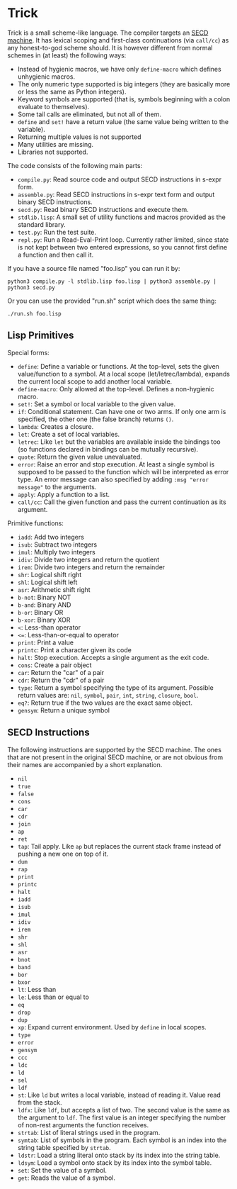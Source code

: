 # Trick

Trick is a small scheme-like language. The compiler targets an [SECD
machine][1]. It has lexical scoping and first-class continuations (via
`call/cc`) as any honest-to-god scheme should. It is however different from
normal schemes in (at least) the following ways:

 - Instead of hygienic macros, we have only `define-macro` which defines
   unhygienic macros.
 - The only numeric type supported is big integers (they are basically more or
   less the same as Python integers).
 - Keyword symbols are supported (that is, symbols beginning with a colon
   evaluate to themselves).
 - Some tail calls are eliminated, but not all of them.
 - `define` and `set!` have a return value (the same value being written to the
   variable).
 - Returning multiple values is not supported
 - Many utilities are missing.
 - Libraries not supported.

The code consists of the following main parts:

 - `compile.py`: Read source code and output SECD instructions in s-expr form.
 - `assemble.py`: Read SECD instructions in s-expr text form and output binary
   SECD instructions.
 - `secd.py`: Read binary SECD instructions and execute them.
 - `stdlib.lisp`: A small set of utility functions and macros provided as the
   standard library.
 - `test.py`: Run the test suite.
 - `repl.py`: Run a Read-Eval-Print loop. Currently rather limited, since state
   is not kept between two entered expressions, so you cannot first define a
   function and then call it.
   
If you have a source file named "foo.lisp" you can run it by:

    python3 compile.py -l stdlib.lisp foo.lisp | python3 assemble.py | python3 secd.py
    
Or you can use the provided "run.sh" script which does the same thing:

    ./run.sh foo.lisp

## Lisp Primitives

Special forms:

 - `define`: Define a variable or functions. At the top-level, sets the given
   value/function to a symbol. At a local scope (let/letrec/lambda), expands the
   current local scope to add another local variable.
 - `define-macro`: Only allowed at the top-level. Defines a non-hygienic macro.
 - `set!`: Set a symbol or local variable to the given value.
 - `if`: Conditional statement. Can have one or two arms. If only one arm is
   specified, the other one (the false branch) returns `()`.
 - `lambda`: Creates a closure.
 - `let`: Create a set of local variables.
 - `letrec`: Like `let` but the variables are available inside the bindings too
   (so functions declared in bindings can be mutually recursive).
 - `quote`: Return the given value unevaluated.
 - `error`: Raise an error and stop execution. At least a single symbol is
   supposed to be passed to the function which will be interpreted as error
   type. An error message can also specified by adding `:msg "error message"` to
   the arguments.
 - `apply`: Apply a function to a list.
 - `call/cc`: Call the given function and pass the current continuation as its
   argument.

Primitive functions:

 - `iadd`: Add two integers
 - `isub`: Subtract two integers
 - `imul`: Multiply two integers
 - `idiv`: Divide two integers and return the quotient
 - `irem`: Divide two integers and return the remainder
 - `shr`: Logical shift right
 - `shl`: Logical shift left
 - `asr`: Arithmetic shift right
 - `b-not`: Binary NOT
 - `b-and`: Binary AND
 - `b-or`: Binary OR
 - `b-xor`: Binary XOR
 - `<`: Less-than operator
 - `<=`: Less-than-or-equal to operator
 - `print`: Print a value
 - `printc`: Print a character given its code
 - `halt`: Stop execution. Accepts a single argument as the exit code.
 - `cons`: Create a pair object
 - `car`: Return the "car" of a pair
 - `cdr`: Return the "cdr" of a pair
 - `type`: Return a symbol specifying the type of its argument. Possible return
   values are: `nil`, `symbol`, `pair`, `int`, `string`, `closure`, `bool`.
 - `eq?`: Return true if the two values are the exact same object.
 - `gensym`: Return a unique symbol

## SECD Instructions

The following instructions are supported by the SECD machine. The ones that are not present in the original SECD machine, or are not obvious from their names are accompanied by a short explanation.

 - `nil`
 - `true`
 - `false`
 - `cons`
 - `car`
 - `cdr`
 - `join`
 - `ap`
 - `ret`
 - `tap`: Tail apply. Like `ap` but replaces the current stack frame instead of
   pushing a new one on top of it.
 - `dum`
 - `rap`
 - `print`
 - `printc`
 - `halt`
 - `iadd`
 - `isub`
 - `imul`
 - `idiv`
 - `irem`
 - `shr`
 - `shl`
 - `asr`
 - `bnot`
 - `band`
 - `bor`
 - `bxor`
 - `lt`: Less than
 - `le`: Less than or equal to
 - `eq`
 - `drop`
 - `dup`
 - `xp`: Expand current environment. Used by `define` in local scopes.
 - `type`
 - `error`
 - `gensym`
 - `ccc`
 - `ldc`
 - `ld`
 - `sel`
 - `ldf`
 - `st`: Like `ld` but writes a local variable, instead of reading it. Value
   read from the stack.
 - `ldfx`: Like `ldf`, but accepts a list of two. The second value is the same
   as the argument to `ldf`. The first value is an integer specifying the number
   of non-rest arguments the function receives.
 - `strtab`: List of literal strings used in the program.
 - `symtab`: List of symbols in the program. Each symbol is an index into the
   string table specified by `strtab`.
 - `ldstr`: Load a string literal onto stack by its index into the string table.
 - `ldsym`: Load a symbol onto stack by its index into the symbol table.
 - `set`: Set the value of a symbol.
 - `get`: Reads the value of a symbol.

[1]: https://en.wikipedia.org/wiki/SECD_machine
